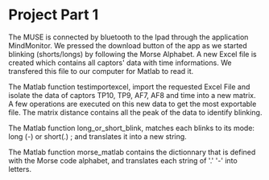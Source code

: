 # Project Part 1 


The MUSE is connected by bluetooth to the Ipad through the application MindMonitor. 
We pressed the download button of the app as we started blinking (shorts/longs) by following the Morse Alphabet. 
A new Excel file is created which contains all captors' data with time informations.
We transfered this file to our computer for Matlab to read it.


The Matlab function testimportexcel, import the requested Excel File and isolate the data of captors TP10, TP9, AF7, AF8 and time into a new matrix. 
A few operations are executed on this new data to get the most exportable file. 
The matrix distance contains all the peak of the data to identify blinking. 

The Matlab function long_or_short_blink, matches each blinks to its mode: long (-) or short(.) ; and translates it into a new string.

The Matlab function morse_matlab contains the dictionnary that is defined with the Morse code alphabet, and translates each string of '.' '-' into letters. 
